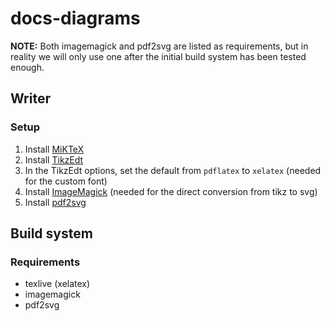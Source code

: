 # docs-diagrams

**NOTE:**
Both imagemagick and pdf2svg are listed as requirements,
but in reality we will only use one after the initial
build system has been tested enough.

## Writer
### Setup

1. Install [MiKTeX](https://miktex.org/download)
2. Install [TikzEdt](http://tikzedt.org/)
3. In the TikzEdt options, set the default from `pdflatex` to `xelatex` (needed for the custom font)
4. Install [ImageMagick](https://imagemagick.org/script/download.php) (needed for the direct conversion from tikz to svg)
5. Install [pdf2svg](http://www.cityinthesky.co.uk/opensource/pdf2svg/)

## Build system
### Requirements

* texlive (xelatex)
* imagemagick
* pdf2svg
